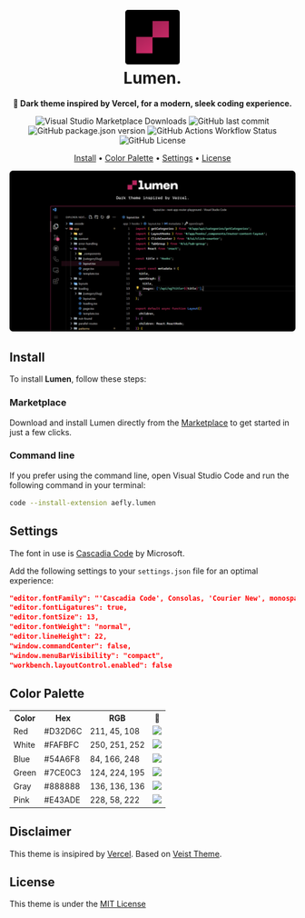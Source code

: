 <h1 align="center">
  <br>
  <img alt="Lumen Logo" width="96" src="https://github.com/aefly/lumen/blob/main/img/github/icon.png?raw=true">
  <br>
  Lumen.
  <br>
</h1>

<p align="center">
  <strong>🌙 Dark theme inspired by Vercel, for a modern, sleek coding experience.</strong>
</p>

<p align="center">
  <img
    alt="Visual Studio Marketplace Downloads"
    src="https://img.shields.io/visual-studio-marketplace/d/aefly.lumen?labelColor=%23000000&color=%23D32D6C"
  />
  <img
    alt="GitHub last commit"
    src="https://img.shields.io/github/last-commit/aefly/lumen?display_timestamp=committer&labelColor=%23000000&color=%23D32D6C"
  />
  <img
    alt="GitHub package.json version"
    src="https://img.shields.io/github/package-json/v/aefly/lumen?labelColor=%23000000&color=%23D32D6C"
  />
  <img
    alt="GitHub Actions Workflow Status"
    src="https://img.shields.io/github/actions/workflow/status/aefly/lumen/publish.yaml?labelColor=%23000000&color=%23D32D6C"
  />
  <img
    alt="GitHub License"
    src="https://img.shields.io/github/license/aefly/lumen?&labelColor=%23000000&color=%23D32D6C"
  />
</p>

<p align="center">
  <a href="#install">Install</a> •
  <a href="#color-palette">Color Palette</a> •
  <a href="#settings">Settings</a> •
  <a href="#license">License</a>
</p>

<p align="center">
  <img alt="Lumen VSCode" src="https://github.com/aefly/lumen/blob/main/img/github/vscode.png?raw=true">
</p>

## Install

To install **Lumen**, follow these steps:

### Marketplace

Download and install Lumen directly from the [Marketplace](https://marketplace.visualstudio.com/items?itemName=aefly.lumen) to get started in just a few clicks.

### Command line

If you prefer using the command line, open Visual Studio Code and run the following command in your terminal:

```bash
code --install-extension aefly.lumen
```

## Settings

The font in use is [Cascadia Code](https://github.com/microsoft/cascadia-code) by Microsoft.

Add the following settings to your `settings.json` file for an optimal experience:

```json
"editor.fontFamily": "'Cascadia Code', Consolas, 'Courier New', monospace",
"editor.fontLigatures": true,
"editor.fontSize": 13,
"editor.fontWeight": "normal",
"editor.lineHeight": 22,
"window.commandCenter": false,
"window.menuBarVisibility": "compact",
"workbench.layoutControl.enabled": false
```

## Color Palette

<table>
  <tr>
    <th>Color</th>
    <th>Hex</th>
    <th>RGB</th>
    <th>🎨</th>
  </tr>
  <tr>
    <td>Red</td>
    <td>#D32D6C</td>
    <td>211, 45, 108</td>
    <td><img src="https://placeholder.pics/svg/20x20/d32d6c" /></td>

  </tr>

  <tr>
    <td>White</td>
    <td>#FAFBFC</td>
    <td>250, 251, 252</td>
    <td><img src="https://placeholder.pics/svg/20x20/fafbfc" /></td>
  </tr>

  <tr>
    <td>Blue</td>
    <td>#54A6F8</td>
    <td>84, 166, 248</td>
    <td><img src="https://placeholder.pics/svg/20x20/54a6f8" /></td>
  </tr>

  <tr>
    <td>Green</td>
    <td>#7CE0C3</td>
    <td>124, 224, 195</td>
    <td><img src="https://placeholder.pics/svg/20x20/7ce0c3" /></td>
  </tr>

  <tr>
    <td>Gray</td>
    <td>#888888</td>
    <td>136, 136, 136</td>
    <td><img src="https://placeholder.pics/svg/20x20/888888" /></td>
  </tr>

  <tr>
    <td>Pink</td>
    <td>#E43ADE</td>
    <td>228, 58, 222</td>
    <td><img src="https://placeholder.pics/svg/20x20/e43ade" /></td>
  </tr>
  
</table>

## Disclaimer

This theme is insipired by [Vercel](https://vercel.com). Based on [Veist Theme](https://github.com/guilhermerodz/veist-theme).

## License

This theme is under the [MIT License](./LICENSE)
